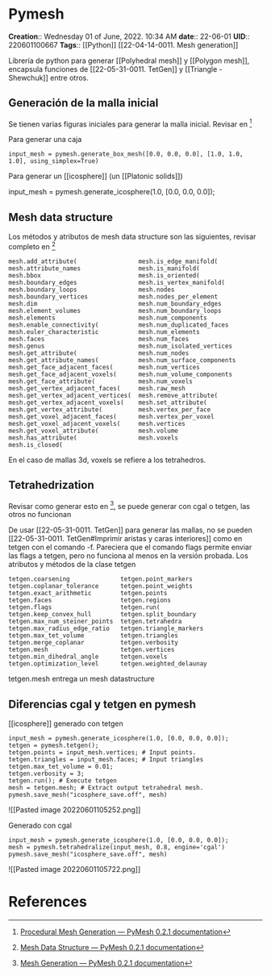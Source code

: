 # Pymesh

**Creation**::  Wednesday 01 of June, 2022.  10:34 AM
**date**:: 22-06-01
**UID**:: 220601100667
**Tags**:: [[Python]] [[22-04-14-0011. Mesh generation]]

Librería de python para generar [[Polyhedral mesh]] y [[Polygon mesh]], encapsula funciones de [[22-05-31-0011. TetGen]] y [[Triangle - Shewchuk]] entre otros. 

## Generación de la malla inicial
Se tienen varias figuras iniciales para generar la malla inicial. Revisar en [^1]

Para generar una caja 

```
input_mesh = pymesh.generate_box_mesh([0.0, 0.0, 0.0], [1.0, 1.0, 1.0], using_simplex=True)
```

Para generar un [[icosphere]] (un [[Platonic solids]])

input_mesh = pymesh.generate_icosphere(1.0, [0.0, 0.0, 0.0]);

## Mesh data structure

Los métodos y atributos de mesh data structure son las siguientes, revisar completo en [^2]


```
mesh.add_attribute(                 mesh.is_edge_manifold(
mesh.attribute_names                mesh.is_manifold(
mesh.bbox                           mesh.is_oriented(
mesh.boundary_edges                 mesh.is_vertex_manifold(
mesh.boundary_loops                 mesh.nodes
mesh.boundary_vertices              mesh.nodes_per_element
mesh.dim                            mesh.num_boundary_edges
mesh.element_volumes                mesh.num_boundary_loops
mesh.elements                       mesh.num_components
mesh.enable_connectivity(           mesh.num_duplicated_faces
mesh.euler_characteristic           mesh.num_elements
mesh.faces                          mesh.num_faces
mesh.genus                          mesh.num_isolated_vertices
mesh.get_attribute(                 mesh.num_nodes
mesh.get_attribute_names(           mesh.num_surface_components
mesh.get_face_adjacent_faces(       mesh.num_vertices
mesh.get_face_adjacent_voxels(      mesh.num_volume_components
mesh.get_face_attribute(            mesh.num_voxels
mesh.get_vertex_adjacent_faces(     mesh.raw_mesh
mesh.get_vertex_adjacent_vertices(  mesh.remove_attribute(
mesh.get_vertex_adjacent_voxels(    mesh.set_attribute(
mesh.get_vertex_attribute(          mesh.vertex_per_face
mesh.get_voxel_adjacent_faces(      mesh.vertex_per_voxel
mesh.get_voxel_adjacent_voxels(     mesh.vertices
mesh.get_voxel_attribute(           mesh.volume
mesh.has_attribute(                 mesh.voxels
mesh.is_closed(
```

En el caso de mallas 3d, voxels se refiere a los tetrahedros.

## Tetrahedrization
Revisar como generar esto en [^3], se puede generar con cgal o tetgen, las otros no funcionan

De usar [[22-05-31-0011. TetGen]] para generar las mallas, no se pueden [[22-05-31-0011. TetGen#Imprimir aristas y caras interiores]] como en tetgen con el comando -f. Pareciera que el comando flags permite enviar las flags a tetgen, pero no funciona al menos en la versión probada. Los atributos y métodos de la clase tetgen


```
tetgen.coarsening              tetgen.point_markers
tetgen.coplanar_tolerance      tetgen.point_weights
tetgen.exact_arithmetic        tetgen.points
tetgen.faces                   tetgen.regions
tetgen.flags                   tetgen.run(
tetgen.keep_convex_hull        tetgen.split_boundary
tetgen.max_num_steiner_points  tetgen.tetrahedra
tetgen.max_radius_edge_ratio   tetgen.triangle_markers
tetgen.max_tet_volume          tetgen.triangles
tetgen.merge_coplanar          tetgen.verbosity
tetgen.mesh                    tetgen.vertices
tetgen.min_dihedral_angle      tetgen.voxels
tetgen.optimization_level      tetgen.weighted_delaunay
```

tetgen.mesh entrega un mesh datastructure

## Diferencias cgal y tetgen en pymesh

[[icosphere]] generado con tetgen 

```
input_mesh = pymesh.generate_icosphere(1.0, [0.0, 0.0, 0.0]);
tetgen = pymesh.tetgen();
tetgen.points = input_mesh.vertices; # Input points.
tetgen.triangles = input_mesh.faces; # Input triangles
tetgen.max_tet_volume = 0.01;
tetgen.verbosity = 3;
tetgen.run(); # Execute tetgen
mesh = tetgen.mesh; # Extract output tetrahedral mesh.
pymesh.save_mesh("icosphere_save.off", mesh)
```

![[Pasted image 20220601105252.png]]

Generado con cgal


```
input_mesh = pymesh.generate_icosphere(1.0, [0.0, 0.0, 0.0]);
mesh = pymesh.tetrahedralize(input_mesh, 0.8, engine='cgal')
pymesh.save_mesh("icosphere_save.off", mesh)
```


![[Pasted image 20220601105722.png]]




# References
[^1]: [Procedural Mesh Generation — PyMesh 0.2.1 documentation](https://pymesh.readthedocs.io/en/latest/api_procedural_mesh_generation.html)
[^2]: [Mesh Data Structure — PyMesh 0.2.1 documentation](https://pymesh.readthedocs.io/en/latest/api_mesh.html)

[^3]: [Mesh Generation — PyMesh 0.2.1 documentation](https://pymesh.readthedocs.io/en/latest/api_mesh_generation.html)